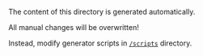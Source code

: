 The content of this directory is generated automatically.

All manual changes will be overwritten! 

Instead, modify generator scripts in [`/scripts`](/scripts) directory.
